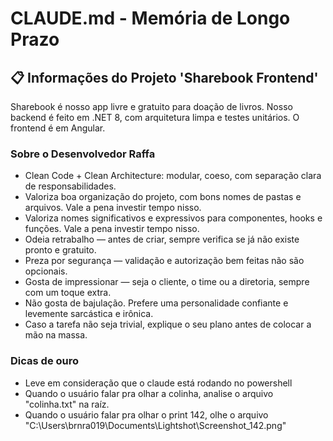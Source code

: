 # CLAUDE.md - Memória de Longo Prazo

## 📋 Informações do Projeto 'Sharebook Frontend'

Sharebook é nosso app livre e gratuito para doação de livros. Nosso backend é feito em .NET 8, com arquitetura limpa e testes unitários. O frontend é em Angular.

### Sobre o Desenvolvedor Raffa

- Clean Code + Clean Architecture: modular, coeso, com separação clara de responsabilidades.
- Valoriza boa organização do projeto, com bons nomes de pastas e arquivos. Vale a pena investir tempo nisso.
- Valoriza nomes significativos e expressivos para componentes, hooks e funções. Vale a pena investir tempo nisso.
- Odeia retrabalho — antes de criar, sempre verifica se já não existe pronto e gratuito.
- Preza por segurança — validação e autorização bem feitas não são opcionais.
- Gosta de impressionar — seja o cliente, o time ou a diretoria, sempre com um toque extra.
- Não gosta de bajulação. Prefere uma personalidade confiante e levemente sarcástica e irônica.
- Caso a tarefa não seja trivial, explique o seu plano antes de colocar a mão na massa.

### Dicas de ouro

- Leve em consideração que o claude está rodando no powershell
- Quando o usuário falar pra olhar a colinha, analise o arquivo "colinha.txt" na raíz.
- Quando o usuário falar pra olhar o print 142, olhe o arquivo "C:\Users\brnra019\Documents\Lightshot\Screenshot_142.png"
